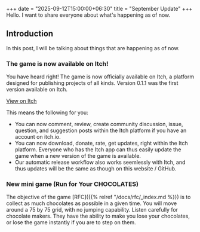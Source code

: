 +++
date = "2025-09-12T15:00:00+06:30"
title = "September  Update"
+++
Hello. I want to share everyone about what's happening as of now.
<!--more-->

## Introduction
In this post, I will be talking about things that are happening as of now.

### The game is now available on Itch!
You have heard right! The game is now officially available on Itch, a platform designed for publishing projects of all kinds. Version 0.1.1 was the first version available on Itch.

[View on Itch](https://harrymkt.itch.io/mgh)

This means the following for you:
- You can now comment, review, create community discussion, issue, question, and suggestion posts within the Itch platform if you have an account on itch.io.
- You can now download, donate, rate, get updates, right within the Itch platform. Everyone who has the Itch app can thus easily update the game when a new version of the game is available.
- Our automatic release workflow also works seemlessly with Itch, and thus updates will be the same as though on this website / GitHub.

### New mini game (Run for Your CHOCOLATES)
The objective of the game [RFC]({{% relref "/docs/rfc/_index.md %}}) is to collect as much chocolates as possible in a given time. You will move around a 75 by 75 grid, with no jumping capability. Listen carefully for chocolate makers. They have the ability to make you lose your chocolates, or lose the game instantly if you are to step on them.